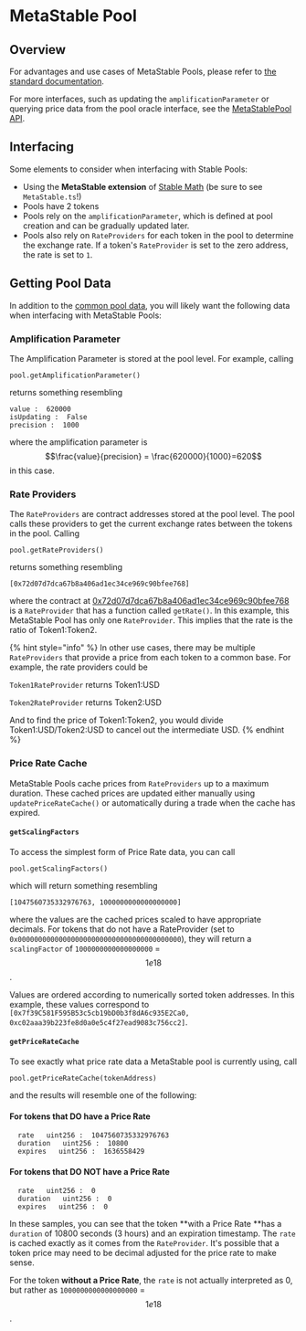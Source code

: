# MetaStable Pool

## Overview

For advantages and use cases of MetaStable Pools, please refer to [the standard documentation](https://docs.balancer.fi/products/balancer-pools/metastable-pools).

For more interfaces, such as updating the `amplificationParameter` or querying price data from the pool oracle interface, see the [MetaStablePool API](../../references/contracts/apis/pools/metastablepools.md).

## Interfacing

Some elements to consider when interfacing with Stable Pools:

* Using the **MetaStable extension** of [Stable Math](../pool-math/stable-math.md) (be sure to see `MetaStable.ts`!)
* Pools have 2 tokens
* Pools rely on the `amplificationParameter`, which is defined at pool creation and can be gradually updated later.
* Pools also rely on `RateProviders` for each token in the pool to determine the exchange rate. If a token's `RateProvider` is set to the zero address, the rate is set to `1`.

## Getting Pool Data

In addition to the [common pool data](./#getting-common-pool-data), you will likely want the following data when interfacing with MetaStable Pools:

### Amplification Parameter

The Amplification Parameter is stored at the pool level. For example, calling

```
pool.getAmplificationParameter()
```

returns something resembling

```
value :  620000
isUpdating :  False
precision :  1000
```

where the amplification parameter is $$\frac{value}{precision} = \frac{620000}{1000}=620$$ in this case.

### Rate Providers

The `RateProviders` are contract addresses stored at the pool level. The pool calls these providers to get the current exchange rates between the tokens in the pool. Calling

```
pool.getRateProviders()
```

returns something resembling

```
[0x72d07d7dca67b8a406ad1ec34ce969c90bfee768]
```

where the contract at [0x72d07d7dca67b8a406ad1ec34ce969c90bfee768](https://etherscan.io/address/0x72d07d7dca67b8a406ad1ec34ce969c90bfee768) is a `RateProvider` that has a function called `getRate()`. In this example, this MetaStable Pool has only one `RateProvider`. This implies that the rate is the ratio of Token1:Token2.

{% hint style="info" %}
In other use cases, there may be multiple `RateProviders` that provide a price from each token to a common base. For example, the rate providers could be

`Token1RateProvider` returns Token1:USD

`Token2RateProvider` returns Token2:USD

And to find the price of Token1:Token2, you would divide Token1:USD/Token2:USD to cancel out the intermediate USD.
{% endhint %}

### Price Rate Cache

MetaStable Pools cache prices from `RateProviders` up to a maximum duration. These cached prices are updated either manually using `updatePriceRateCache()` or automatically during a trade when the cache has expired.

#### `getScalingFactors`

To access the simplest form of Price Rate data, you can call&#x20;

```
pool.getScalingFactors()
```

which will return something resembling

```
[1047560735332976763, 1000000000000000000]
```

where the values are the cached prices scaled to have appropriate decimals. For tokens that do not have a RateProvider (set to `0x0000000000000000000000000000000000000000`), they will return a `scalingFactor` of `1000000000000000000` = $$1e18$$.&#x20;

Values are ordered according to numerically sorted token addresses. In this example, these values correspond to `[0x7f39C581F595B53c5cb19bD0b3f8dA6c935E2Ca0, 0xc02aaa39b223fe8d0a0e5c4f27ead9083c756cc2]`.&#x20;

#### `getPriceRateCache`

To see exactly what price rate data a MetaStable pool is currently using, call

```
pool.getPriceRateCache(tokenAddress)
```

and the results will resemble one of the following:

#### For tokens that DO have a Price Rate

```
  rate   uint256 :  1047560735332976763
  duration   uint256 :  10800
  expires   uint256 :  1636558429
```

#### For tokens that DO NOT have a Price Rate

```
  rate   uint256 :  0
  duration   uint256 :  0
  expires   uint256 :  0
```

In these samples, you can see that the token **with a Price Rate **has a `duration` of 10800 seconds (3 hours) and an expiration timestamp. The `rate` is cached exactly as it comes from the `RateProvider`. It's possible that a token price may need to be decimal adjusted for the price rate to make sense.

For the token **without a Price Rate**, the `rate` is not actually interpreted as 0, but rather as `1000000000000000000` = $$1e18$$.
